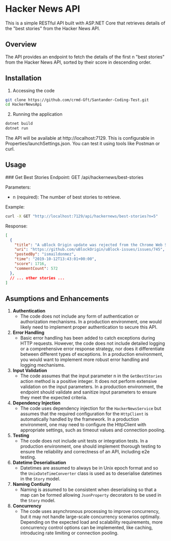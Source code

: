 # Hacker News API

This is a simple RESTful API built with ASP.NET Core that retrieves details of the "best stories" from the Hacker News API.

## Overview

The API provides an endpoint to fetch the details of the first n "best stories" from the Hacker News API, sorted by their score in descending order.

## Installation

1. Accessing the code
 ```bash
git clone https://github.com/crmd-Gft/Santander-Coding-Test.git
cd HackerNewsApi
```

2. Running the application 
 ```bash
dotnet build
dotnet run
```

The API will be available at http://localhost:7129. This is configurable in Properties/launchSettings.json. You can test it using tools like Postman or curl.

## Usage

### Get Best Stories
Endpoint: GET /api/hackernews/best-stories

Parameters:

- n (required): The number of best stories to retrieve.

Example:

```bash
curl -X GET "http://localhost:7129/api/hackernews/best-stories?n=5"
```

Response:

```json
[
  {
    "title": "A uBlock Origin update was rejected from the Chrome Web Store",
    "uri": "https://github.com/uBlockOrigin/uBlock-issues/issues/745",
    "postedBy": "ismaildonmez",
    "time": "2019-10-12T13:43:01+00:00",
    "score": 1716,
    "commentCount": 572
  },
  // ... other stories ...
]
```

## Asumptions and Enhancements 
1. **Authentication**
    - The code does not include any form of authentication or authorization mechanisms. In a production environment, one would likely need to implement proper authentication to secure this API.
2. **Error Handling**
    - Basic error handling has been added to catch exceptions during HTTP requests. However, the code does not include detailed logging or a comprehensive error response strategy, nor does it differentiate between different types of exceptions. In a production environment, you would want to implement more robust error handling and logging mechanisms.
3. **Input Validation**
    - The code assumes that the input parameter n in the `GetBestStories` action method is a positive integer. It does not perform extensive validation on the input parameters. In a production environment, the endpoint should validate and sanitize input parameters to ensure they meet the expected criteria.
4. **Dependency Injection**
    - The code uses dependency injection for the `HackerNewsService` but assumes that the required configuration for the `HttpClient` is automatically handled by the framework. In a production environment, one may need to configure the HttpClient with appropriate settings, such as timeout values and connection pooling.
5. **Testing**
   -  The code does not include unit tests or integration tests. In a production environment, one should implement thorough testing to ensure the reliability and correctness of an API, including e2e testing.
6. **Datetime Deserialisation**
   - Datetimes are assumed to always be in Unix epoch format and so the `UnixDateTimeConverter` class is used as to deserialise datetimes in the `Story` model.
7. **Naming Contiuity**
   - Naming is assumed to be consistent when deserialising so that a map can be formed allowing `JsonProperty` decorators to be used in the `Story` model.
8. **Concurrency**
   - The code uses asynchronous processing to improve concurrency, but it may not handle large-scale concurrency scenarios optimally. Depending on the expected load and scalability requirements, more concurrency control options can be implemented, like caching, introducing rate limiting or connection pooling.







